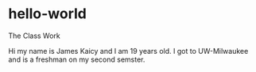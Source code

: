 # hello-world
The Class Work

Hi my name is James Kaicy and I am 19 years old. I got to UW-Milwaukee and is a freshman on my second semster. 
